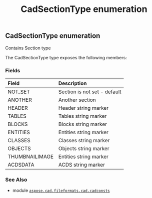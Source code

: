 ﻿---
title: CadSectionType enumeration
second_title: Aspose.CAD for Python via .NET API References
description: 
type: docs
weight: 370
url: /aspose.cad.fileformats.cad.cadconsts/cadsectiontype/
is_root: false
---

## CadSectionType enumeration

Contains Section type



The CadSectionType type exposes the following members:

### Fields
| Field | Description |
| :- | :- |
| NOT_SET | Section is not set - default |
| ANOTHER | Another section |
| HEADER | Header string marker |
| TABLES | Tables string marker |
| BLOCKS | Blocks string marker |
| ENTITIES | Entities string marker |
| CLASSES | Classes string marker |
| OBJECTS | Objects string marker |
| THUMBNAILIMAGE | Entities string marker |
| ACDSDATA | ACDS string marker |



### See Also
* module [`aspose.cad.fileformats.cad.cadconsts`](..)
